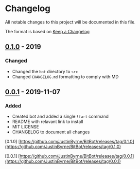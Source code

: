 # Changelog

All notable changes to this project will be documented in this file.

The format is based on [Keep a Changelog](https://keepachangelog.com/en/1.0.0/)

## [0.1.0](https://github.com/JustinByrne/BitBot/releases/tag/0.0.1) - 2019

### Changed

- Changed the `bot` directory to `src`
- Changed `CHANGELOG.md` formatting to comply with MD

## [0.0.1](https://github.com/JustinByrne/BitBot/releases/tag/0.0.1) - 2019-11-07

### Added

- Created bot and added a single `!fart` command
- README with relavant link to install
- MIT LICENSE
- CHANGELOG to document all changes

[0.1.0] [https://github.com/JustinByrne/BitBot/releases/tag/0.1.0](https://github.com/JustinByrne/BitBot/releases/tag/0.1.0)

[0.0.1] [https://github.com/JustinByrne/BitBot/releases/tag/0.0.1](https://github.com/JustinByrne/BitBot/releases/tag/0.0.1)